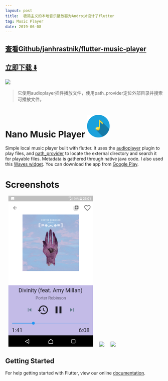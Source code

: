 ```yaml
---
layout: post
title:  极简主义的本地音乐播放器为Android设计了flutter
tag: Music Player
date: 2019-06-08
---
```


 

## [查看Github/janhrastnik/flutter-music-player](http://github.com/janhrastnik/flutter-music-player)
## [立即下载 ️⬇️ ](https://codeload.github.com/janhrastnik/flutter-music-player/zip/master) 


 
![](https://flutterawesome.com/content/images/2019/05/Nano-Music-Player.jpg)
 
>
> 它使用audioplayer插件播放文件，使用path_provider定位外部目录并搜索可播放文件。
>

 
# Nano Music Player ![alt text](https://raw.githubusercontent.com/janhrastnik/flutter-music-player/master/android/app/src/main/res/mipmap-hdpi/icon.png)

Simple local music player built with flutter. It uses the [audioplayer](https://pub.dartlang.org/packages/audioplayer#-readme-tab-) plugin to play files, and [path_provider](https://pub.dartlang.org/packages/path_provider#-readme-tab-) to locate the external directory and search it for playable files. Metadata is gathered through native java code. I also used this [Waves widget](https://github.com/i-protoss/wave). You can download the app from [Google Play](https://play.google.com/store/apps/details?id=janhrastnik.musicplayer2).

# Screenshots
<img src="https://raw.githubusercontent.com/janhrastnik/flutter-music-player/master/screenshots/1.png" height="480px" hspace="10"/><img src="screenshots/2.png" height="480px" hspace="10"/><img src="screenshots/3.png" height="480px" hspace="10"/>
## Getting Started

For help getting started with Flutter, view our online
[documentation](https://flutter.io/).

